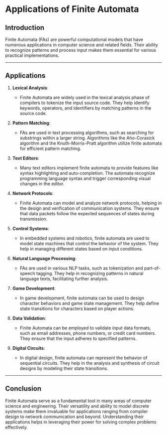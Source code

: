 # Applications of Finite Automata

## Introduction

Finite Automata (FAs) are powerful computational models that have numerous applications in computer science and related fields. Their ability to recognize patterns and process input makes them essential for various practical implementations.

---

## Applications

1. **Lexical Analysis**:
   - Finite Automata are widely used in the lexical analysis phase of compilers to tokenize the input source code. They help identify keywords, operators, and identifiers by matching patterns in the source code.

2. **Pattern Matching**:
   - FAs are used in text processing algorithms, such as searching for substrings within a larger string. Algorithms like the Aho-Corasick algorithm and the Knuth-Morris-Pratt algorithm utilize finite automata for efficient pattern matching.

3. **Text Editors**:
   - Many text editors implement finite automata to provide features like syntax highlighting and auto-completion. The automata recognize programming language syntax and trigger corresponding visual changes in the editor.

4. **Network Protocols**:
   - Finite Automata can model and analyze network protocols, helping in the design and verification of communication systems. They ensure that data packets follow the expected sequences of states during transmission.

5. **Control Systems**:
   - In embedded systems and robotics, finite automata are used to model state machines that control the behavior of the system. They help in managing different states based on input conditions.

6. **Natural Language Processing**:
   - FAs are used in various NLP tasks, such as tokenization and part-of-speech tagging. They help in recognizing patterns in natural language texts, facilitating further analysis.

7. **Game Development**:
   - In game development, finite automata can be used to design character behaviors and game state management. They help define state transitions for characters based on player actions.

8. **Data Validation**:
   - Finite Automata can be employed to validate input data formats, such as email addresses, phone numbers, or credit card numbers. They ensure that the input adheres to specified patterns.

9. **Digital Circuits**:
   - In digital design, finite automata can represent the behavior of sequential circuits. They help in the analysis and synthesis of circuit designs by modeling their state transitions.

---

## Conclusion

Finite Automata serve as a fundamental tool in many areas of computer science and engineering. Their versatility and ability to model discrete systems make them invaluable for applications ranging from compiler design to network communication and beyond. Understanding their applications helps in leveraging their power for solving complex problems effectively.
